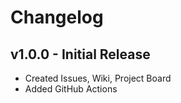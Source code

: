 # Changelog

## v1.0.0 - Initial Release

- Created Issues, Wiki, Project Board
- Added GitHub Actions
